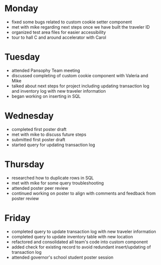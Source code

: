 # Monday

- fixed some bugs related to custom cookie setter component
- met with mike regarding next steps once we have built the traveler ID
- organized test area files for easier accessibility
- tour to hall C and around accelerator with Carol

# Tuesday

- attended Pansophy Team meeting
- discussed completing of custom cookie component with Valeria and Mike
- talked about next steps for project including updating transaction log and inventory log with new traveler information
- began working on inserting in SQL

# Wednesday

- completed first poster draft
- met with mike to discuss future steps
- submitted first poster draft
- started query for updating transaction log

# Thursday

- researched how to duplicate rows in SQL
- met with mike for some query troubleshooting
- attended poster peer review
- continued working on poster to align with comments and feedback from poster review

# Friday

- completed query to update transaction log with new traveler information
- completed query to update inventory table with new location
- refactored and consolidated all team's code into custom component
- added check for existing record to avoid redundant insert/updating of transaction log
- attended governor's school student poster session
